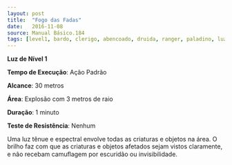 ```yaml
---
layout: post
title:  "Fogo das Fadas"
date:   2016-11-08
source: Manual Básico.184
tags: [level1, bardo, clerigo, abencoado, druida, ranger, paladino, luz, padrao, metros, explosao, minuto, nenhum]
---
```


**Luz de Nível 1**

**Tempo de Execução**: Ação Padrão

**Alcance**: 30 metros

**Área**: Explosão com 3 metros de raio

**Duração**: 1 minuto

**Teste de Resistência**: Nenhum

Uma luz tênue e espectral envolve todas as criaturas e objetos na área. O brilho faz com que as criaturas e objetos afetados
sejam vistos claramente, e não recebam camuﬂagem por escuridão ou invisibilidade.
